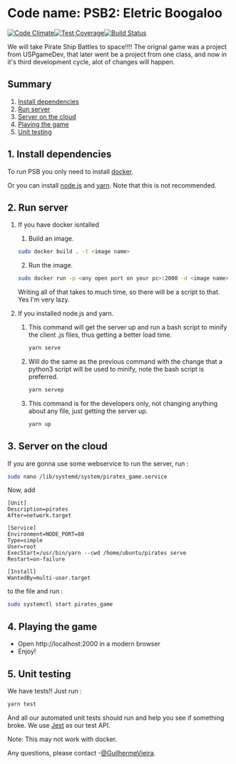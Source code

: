 # Code name: PSB2: Eletric Boogaloo

[![Code Climate](https://codeclimate.com/github/mezuro/prezento/badges/gpa.svg)](https://codeclimate.com/github/Herez/Pirate-ship-battles)[![Test Coverage](https://codeclimate.com/github/Herez/Pirate-ship-battles/badges/coverage.svg)](https://codeclimate.com/github/Herez/Pirate-ship-battles/progress/coverage)[![Build Status](https://travis-ci.org/uspgamedev/Pirate-ship-battles.svg?branch=dev)](https://travis-ci.org/uspgamedev/Pirate-ship-battles)

We will take Pirate Ship Battles to space!!!!
The orignal game was a project from USPgameDev, that later went be a project from one class, and now in it's third development cycle, alot of changes will happen. 

## Summary

1. [Install dependencies](#install-dependencies)
2. [Run server](#run-server)
3. [Server on the cloud](#server-on-the-cloud)
4. [Playing the game](#playing-the-game)
5. [Unit testing](#unit-testing)

## 1. Install dependencies <a name="install-dependencies"></a>

To run PSB you only need to install [docker](https://docs.docker.com/install/).

Or you can install [node.js](https://nodejs.org/en/download/package-manager/) and [yarn](https://yarnpkg.com/lang/en/docs/install/#debian-stable). Note that this is not recommended.

## 2. Run server <a name="run-server"></a>

1. If you have docker isntalled

    1. Build an image.

    ```sh
    sudo docker build . -t <image name>
    ```

    2. Run the image.

    ```sh
    sudo docker run -p <any open port on your pc>:2000 -d <image name>
    ```
    
    Writing all of that takes to much time, so there will be a script to that. Yes I'm very lazy.

2. If you installed node.js and yarn.
    1. This command will get the server up and run a bash script to minify the client .js files, thus getting a better load time.

        ```sh
        yarn serve
        ```

    2. Will do the same as the previous command with the change that a python3 script will be used to minify, note the bash script is preferred.

        ```sh
        yarn servep
        ```

    3. This command is for the developers only, not changing anything about any file, just getting the server up.

        ```sh
        yarn up
        ```

## 3. Server on the cloud <a name="server-on-the-cloud"></a>

If you are gonna use some webservice to run the server, run :

```sh
sudo nano /lib/systemd/system/pirates_game.service
```

Now, add

```
[Unit]
Description=pirates
After=network.target

[Service]
Environment=NODE_PORT=80
Type=simple
User=root
ExecStart=/usr/bin/yarn --cwd /home/ubuntu/pirates serve
Restart=on-failure

[Install]
WantedBy=multi-user.target
```

to the file and run :

```sh
sudo systemctl start pirates_game
```

## 4. Playing the game <a name="playing-the-game"></a>

* Open http://localhost:2000 in a modern browser
* Enjoy!

## 5. Unit testing <a name="unit-testing"></a>

We have tests!! Just run :

```sh
yarn test
```

And all our automated unit tests should run and help you see if something broke. We use [Jest](https://jestjs.io/) as our test API.

Note: This may not work with docker.

Any questions, please contact -[@GuilhermeVieira](https://github.com/GuilhermeVieira).
